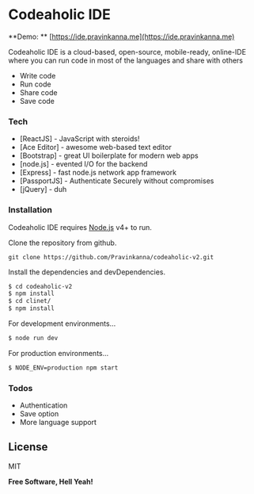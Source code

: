# Codeaholic IDE

**Demo: ** [https://ide.pravinkanna.me](https://ide.pravinkanna.me)

Codeaholic IDE is a cloud-based, open-source, mobile-ready, online-IDE where you can run code in most of the languages and share with others

- Write code
- Run code
- Share code
- Save code

### Tech

- [ReactJS] - JavaScript with steroids!
- [Ace Editor] - awesome web-based text editor
- [Bootstrap] - great UI boilerplate for modern web apps
- [node.js] - evented I/O for the backend
- [Express] - fast node.js network app framework
- [PassportJS] - Authenticate Securely without compromises
- [jQuery] - duh

### Installation

Codeaholic IDE requires [Node.js](https://nodejs.org/) v4+ to run.

Clone the repository from github.

```
git clone https://github.com/Pravinkanna/codeaholic-v2.git
```

Install the dependencies and devDependencies.

```sh
$ cd codeaholic-v2
$ npm install
$ cd clinet/
$ npm install
```

For development environments...

```sh
$ node run dev
```

For production environments...

```sh
$ NODE_ENV=production npm start
```

### Todos

- Authentication
- Save option
- More language support

## License

MIT

**Free Software, Hell Yeah!**
